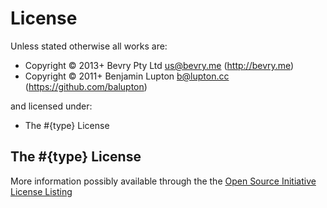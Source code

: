 
<!-- LICENSEFILE/ -->

# License

Unless stated otherwise all works are:

- Copyright &copy; 2013+ Bevry Pty Ltd <us@bevry.me> (http://bevry.me)
- Copyright &copy; 2011+ Benjamin Lupton <b@lupton.cc> (https://github.com/balupton)

and licensed under:

- The #{type} License

## The #{type} License
More information possibly available through the the [Open Source Initiative License Listing](http://opensource.org/licenses/alphabetical)

<!-- /LICENSEFILE -->


